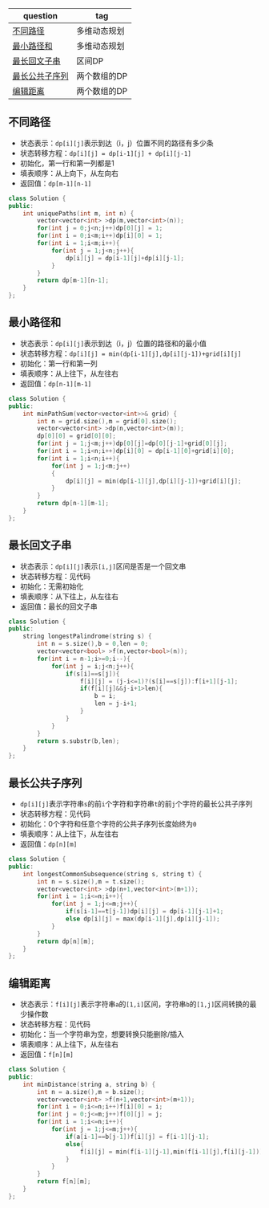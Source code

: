 | question                                                     | tag          |
| ------------------------------------------------------------ | ------------ |
| [不同路径](https://leetcode.cn/problems/unique-paths?envType=study-plan-v2&envId=top-100-liked) | 多维动态规划 |
| [最小路径和](https://leetcode.cn/problems/minimum-path-sum?envType=study-plan-v2&envId=top-100-liked) | 多维动态规划 |
| [最长回文子串](https://leetcode.cn/problems/longest-palindromic-substring?envType=study-plan-v2&envId=top-100-liked) | 区间DP       |
| [最长公共子序列]()                                           | 两个数组的DP |
| [编辑距离](https://leetcode.cn/problems/edit-distance?envType=study-plan-v2&envId=top-100-liked) | 两个数组的DP |



## 不同路径

- 状态表示：`dp[i][j]`表示到达（i，j）位置不同的路径有多少条
- 状态转移方程：`dp[i][j] = dp[i-1][j] + dp[i][j-1]`
- 初始化，第一行和第一列都是1
- 填表顺序：从上向下，从左向右
- 返回值：`dp[m-1][n-1]`

```c++
class Solution {
public:
    int uniquePaths(int m, int n) {
        vector<vector<int> >dp(m,vector<int>(n));
        for(int j = 0;j<n;j++)dp[0][j] = 1;
        for(int i = 0;i<m;i++)dp[i][0] = 1;
        for(int i = 1;i<m;i++){
            for(int j = 1;j<n;j++){
                dp[i][j] = dp[i-1][j]+dp[i][j-1];
            }
        }
        return dp[m-1][n-1];
    }
};
```

## 最小路径和

- 状态表示：`dp[i][j]`表示到达（i，j）位置的路径和的最小值
- 状态转移方程：`dp[i][j] = min(dp[i-1][j],dp[i][j-1])+grid[i][j] `
- 初始化：第一行和第一列
- 填表顺序：从上往下，从左往右
- 返回值：`dp[n-1][m-1]`

```c++
class Solution {
public:
    int minPathSum(vector<vector<int>>& grid) {
        int n = grid.size(),m = grid[0].size();
        vector<vector<int> >dp(n,vector<int>(m));
        dp[0][0] = grid[0][0];
        for(int j = 1;j<m;j++)dp[0][j]=dp[0][j-1]+grid[0][j];
        for(int i = 1;i<n;i++)dp[i][0] = dp[i-1][0]+grid[i][0];
        for(int i = 1;i<n;i++){
            for(int j = 1;j<m;j++)
            {
                dp[i][j] = min(dp[i-1][j],dp[i][j-1])+grid[i][j];
            }
        }
        return dp[n-1][m-1];
    }
};
```

## 最长回文子串

- 状态表示：`dp[i][j]`表示`[i,j]`区间是否是一个回文串
- 状态转移方程：见代码
- 初始化：无需初始化
- 填表顺序：从下往上，从左往右
- 返回值：最长的回文子串

```c++
class Solution {
public:
    string longestPalindrome(string s) {
        int n = s.size(),b = 0,len = 0;
        vector<vector<bool> >f(n,vector<bool>(n));
        for(int i = n-1;i>=0;i--){
            for(int j = i;j<n;j++){
                if(s[i]==s[j]){
                    f[i][j] = (j-i<=1)?(s[i]==s[j]):f[i+1][j-1];
                    if(f[i][j]&&j-i+1>len){
                        b = i;
                        len = j-i+1;
                    }
                }
            }
        }
        return s.substr(b,len);
    }
};
```

## 最长公共子序列

- `dp[i][j]`表示字符串`s`的前`i`个字符和字符串`t`的前`j`个字符的最长公共子序列
- 状态转移方程：见代码
- 初始化：0个字符和任意个字符的公共子序列长度始终为`0`
- 填表顺序：从上往下，从左往右
- 返回值：`dp[n][m]`

```c++
class Solution {
public:
    int longestCommonSubsequence(string s, string t) {
        int n = s.size(),m = t.size();
        vector<vector<int> >dp(n+1,vector<int>(m+1));
        for(int i = 1;i<=n;i++){
            for(int j = 1;j<=m;j++){
                if(s[i-1]==t[j-1])dp[i][j] = dp[i-1][j-1]+1;
                else dp[i][j] = max(dp[i-1][j],dp[i][j-1]);
            }
        }
        return dp[n][m];
    }
};
```

## 编辑距离

- 状态表示：`f[i][j]`表示字符串`a`的`[1,i]`区间，字符串`b`的`[1,j]`区间转换的最少操作数
- 状态转移方程：见代码
- 初始化：当一个字符串为空，想要转换只能删除/插入
- 填表顺序：从上往下，从左往右
- 返回值：`f[n][m]`

```c++
class Solution {
public:
    int minDistance(string a, string b) {
        int n = a.size(),m = b.size();
        vector<vector<int> >f(n+1,vector<int>(m+1));
        for(int i = 0;i<=n;i++)f[i][0] = i;
        for(int j = 0;j<=m;j++)f[0][j] = j;
        for(int i = 1;i<=n;i++){
            for(int j = 1;j<=m;j++){
                if(a[i-1]==b[j-1])f[i][j] = f[i-1][j-1];
                else{
                    f[i][j] = min(f[i-1][j-1],min(f[i-1][j],f[i][j-1]))+1;
                }
            }
        }
        return f[n][m];
    }
};
```

